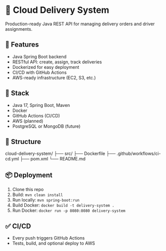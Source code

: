 # 🚚 Cloud Delivery System

Production-ready Java REST API for managing delivery orders and driver assignments.

## 🚀 Features

- Java Spring Boot backend
- RESTful API: create, assign, track deliveries
- Dockerized for easy deployment
- CI/CD with GitHub Actions
- AWS-ready infrastructure (EC2, S3, etc.)

## 🔧 Stack

- Java 17, Spring Boot, Maven
- Docker
- GitHub Actions (CI/CD)
- AWS (planned)
- PostgreSQL or MongoDB (future)

## 📁 Structure

cloud-delivery-system/
├── src/
├── Dockerfile
├── .github/workflows/ci-cd.yml
├── pom.xml
└── README.md


## 📦 Deployment

1. Clone this repo  
2. Build: `mvn clean install`  
3. Run locally: `mvn spring-boot:run`  
4. Build Docker: `docker build -t delivery-system .`  
5. Run Docker: `docker run -p 8080:8080 delivery-system`

## ✅ CI/CD

- Every push triggers GitHub Actions
- Tests, build, and optional deploy to AWS
